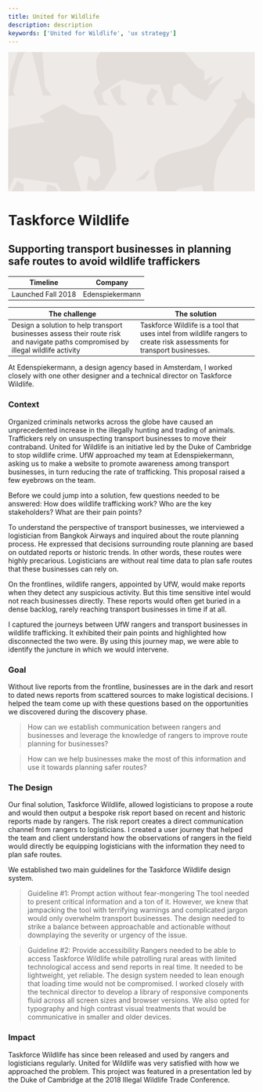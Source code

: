 ```yaml
---
title: United for Wildlife
description: description
keywords: ['United for Wildlife', 'ux strategy']
---
```

![The hero art for United for Wildlife's Taskforce Wildlife](./wildlife-hero.png)

# Taskforce Wildlife
## Supporting transport businesses in planning safe routes to avoid wildlife traffickers


| Timeline     | Company    | 
| ------- | ------- | 
| Launched Fall 2018  | Edenspiekermann   | 


| The challenge      | The solution    | 
| ------- | ------- | 
|  Design a solution to help transport businesses assess their route risk and navigate paths compromised by illegal wildlife activity  | Taskforce Wildlife is a tool that uses intel from wildlife rangers to create risk assessments for transport businesses.|

At Edenspiekermann, a design agency based in Amsterdam, I worked closely with one other designer and a technical director on Taskforce Wildlife.

### Context
Organized criminals networks across the globe have caused an unprecedented increase in the illegally hunting and trading of animals. Traffickers rely on unsuspecting transport businesses to move their contraband. United for Wildlife is an initiative led by the Duke of Cambridge to stop wildlife crime. UfW approached my team at Edenspiekermann, asking us to make a website to promote awareness among transport businesses, in turn reducing the rate of trafficking. This proposal raised a few eyebrows on the team. 

Before we could jump into a solution, few questions needed to be answered: How does wildlife trafficking work? Who are the key stakeholders? What are their pain points?

To understand the perspective of transport businesses, we interviewed a logistician from Bangkok Airways and inquired about the route planning process. He expressed that decisions surrounding route planning are based on outdated reports or historic trends. In other words, these routes were highly precarious. Logisticians are without real time data to plan safe routes that these businesses can rely on.  

On the frontlines, wildlife rangers, appointed by UfW, would make reports when they detect any suspicious activity. But this time sensitive intel would not reach businesses directly. These reports would often get buried in a dense backlog, rarely reaching transport businesses in time if at all. 

I captured the journeys between UfW rangers and transport businesses in wildlife trafficking. It exhibited their pain points and highlighted how disconnected the two were. By using this journey map, we were able to identify the juncture in which we would intervene.  

### Goal 
Without live reports from the frontline, businesses are in the dark and resort to dated news reports from scattered sources to make logistical decisions.  I helped the team come up with these questions based on the opportunities we discovered during the discovery phase.

>How can we establish communication between rangers and businesses and leverage the knowledge of rangers to improve route planning for businesses?  

>How can we help businesses make the most of this information and use it towards planning safer routes? 

### The Design
Our final solution, Taskforce Wildlife, allowed logisticians to propose a route and would then output a bespoke risk report based on recent and historic reports made by rangers. The risk report creates a direct communication channel from rangers to logisticians. I created a user journey that helped the team and client understand how the observations of rangers in the field would directly be equipping logisticians with the information they need to plan safe routes.

We established two main guidelines for the Taskforce Wildlife design system. 

> Guideline #1: Prompt action without fear-mongering
The tool needed to present critical information and a ton of it. However, we knew that jampacking the tool with terrifying warnings and complicated jargon would only overwhelm transport businesses. The design needed to strike a balance between approachable and actionable without downplaying the severity or urgency of the issue.

> Guideline #2: Provide accessibility
Rangers needed to be able to access Taskforce Wildlife while patrolling rural areas with limited technological access and send reports in real time. It needed to be lightweight, yet reliable. The design system needed to lean enough that loading time would not be compromised. I worked closely with the technical director to develop a library of responsive components fluid across all screen sizes and browser versions. We also opted for typography and high contrast visual treatments that would be communicative in smaller and older devices.

### Impact
Taskforce Wildlife has since been released and used by rangers and logisticians regularly. United for Wildlife was very satisfied with how we approached the problem. This project was featured in a presentation led by the Duke of Cambridge at the 2018 Illegal Wildlife Trade Conference.
